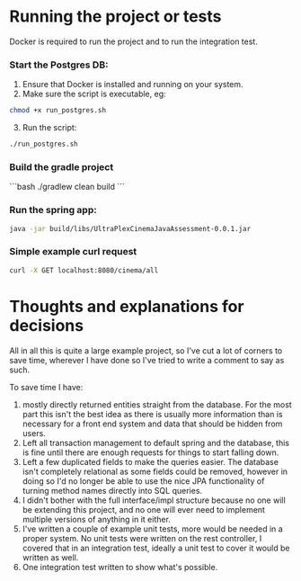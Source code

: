 <h1>Running the project or tests</h1>
Docker is required to run the project and to run the integration test.
<h3>Start the Postgres DB:</h3>

1. Ensure that Docker is installed and running on your system.
2. Make sure the script is executable, eg:

```bash
chmod +x run_postgres.sh
```

3. Run the script:

```bash
./run_postgres.sh
```

<h3>Build the gradle project</h3>
```bash
./gradlew clean build
```

<h3> Run the spring app:</h3>

```bash
java -jar build/libs/UltraPlexCinemaJavaAssessment-0.0.1.jar
```

<h3> Simple example curl request </h3>

```bash
curl -X GET localhost:8080/cinema/all
```

<h1>Thoughts and explanations for decisions</h1>
All in all this is quite a large example project, so I've cut a lot of corners to save time,
wherever I have done so I've tried to write a comment to say as such.

To save time I have:
1. mostly directly returned entities straight from the database.
For the most part this isn't the best idea as there is usually more information
than is necessary for a front end system and data that should be hidden from users.
2. Left all transaction management to default spring and the database,
this is fine until there are enough requests for things to start falling down.
3. Left a few duplicated fields to make the queries easier.
The database isn't completely relational as some fields could be removed,
however in doing so I'd no longer be able to use the nice JPA functionality
of turning method names directly into SQL queries.
4. I didn't bother with the full interface/impl structure because no one will be extending this project,
and no one will ever need to implement multiple versions of anything in it either.
5. I've written a couple of example unit tests, more would be needed in a proper system. No unit tests were written
on the rest controller, I covered that in an integration test, ideally a unit test to cover it would be written as well.
6. One integration test written to show what's possible.


